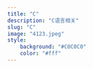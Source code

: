 ```yaml
---
title: "C"
description: "C语言相关"
slug: "C"
image: "4123.jpeg"
style:
    background: "#C0C0C0"
    color: "#fff"
---
```

